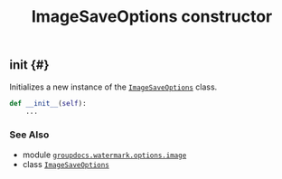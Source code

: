 ﻿---
title: ImageSaveOptions constructor
second_title: GroupDocs.Watermark for Python via .NET API References
description: 
type: docs
url: /python-net/groupdocs.watermark.options.image/imagesaveoptions/__init__/
is_root: false
weight: 10
---

## __init__ {#}

Initializes a new instance of the [`ImageSaveOptions`](/watermark/python-net/groupdocs.watermark.options.image/imagesaveoptions) class.



```python
def __init__(self):
    ...
```





### See Also
* module [`groupdocs.watermark.options.image`](../../)
* class [`ImageSaveOptions`](/watermark/python-net/groupdocs.watermark.options.image/imagesaveoptions)
